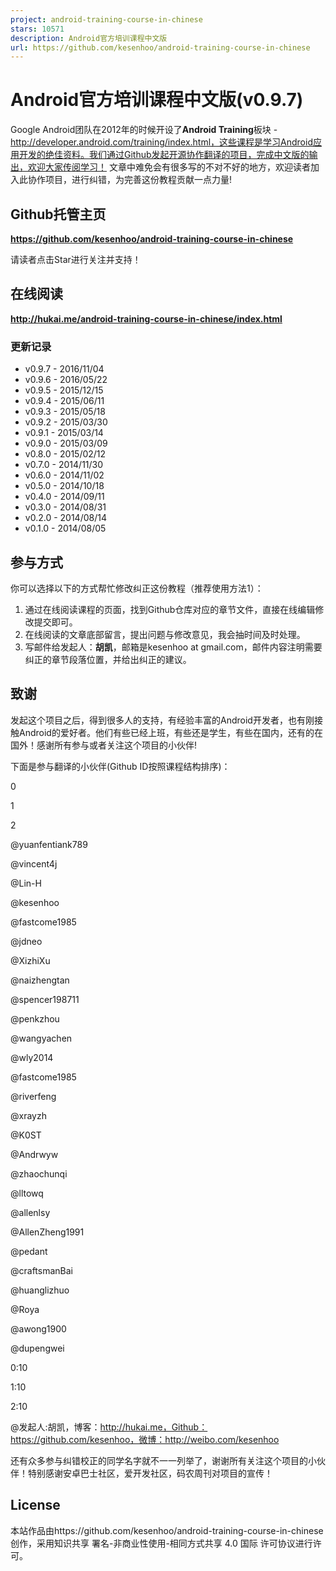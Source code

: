 ```yaml
---
project: android-training-course-in-chinese
stars: 10571
description: Android官方培训课程中文版
url: https://github.com/kesenhoo/android-training-course-in-chinese
---
```


Android官方培训课程中文版(v0.9.7)
========================

Google Android团队在2012年的时候开设了**Android Training**板块 - http://developer.android.com/training/index.html，这些课程是学习Android应用开发的绝佳资料。我们通过Github发起开源协作翻译的项目，完成中文版的输出，欢迎大家传阅学习！ 文章中难免会有很多写的不对不好的地方，欢迎读者加入此协作项目，进行纠错，为完善这份教程贡献一点力量!

Github托管主页
----------

**https://github.com/kesenhoo/android-training-course-in-chinese**

请读者点击Star进行关注并支持！

在线阅读
----

**http://hukai.me/android-training-course-in-chinese/index.html**

### 更新记录

-   v0.9.7 - 2016/11/04
-   v0.9.6 - 2016/05/22
-   v0.9.5 - 2015/12/15
-   v0.9.4 - 2015/06/11
-   v0.9.3 - 2015/05/18
-   v0.9.2 - 2015/03/30
-   v0.9.1 - 2015/03/14
-   v0.9.0 - 2015/03/09
-   v0.8.0 - 2015/02/12
-   v0.7.0 - 2014/11/30
-   v0.6.0 - 2014/11/02
-   v0.5.0 - 2014/10/18
-   v0.4.0 - 2014/09/11
-   v0.3.0 - 2014/08/31
-   v0.2.0 - 2014/08/14
-   v0.1.0 - 2014/08/05

参与方式
----

你可以选择以下的方式帮忙修改纠正这份教程（推荐使用方法1）：

1.  通过在线阅读课程的页面，找到Github仓库对应的章节文件，直接在线编辑修改提交即可。
2.  在线阅读的文章底部留言，提出问题与修改意见，我会抽时间及时处理。
3.  写邮件给发起人：**胡凯**，邮箱是kesenhoo at gmail.com，邮件内容注明需要纠正的章节段落位置，并给出纠正的建议。

致谢
--

发起这个项目之后，得到很多人的支持，有经验丰富的Android开发者，也有刚接触Android的爱好者。他们有些已经上班，有些还是学生，有些在国内，还有的在国外！感谢所有参与或者关注这个项目的小伙伴!

下面是参与翻译的小伙伴(Github ID按照课程结构排序)：

0

1

2

@yuanfentiank789

@vincent4j

@Lin-H

@kesenhoo

@fastcome1985

@jdneo

@XizhiXu

@naizhengtan

@spencer198711

@penkzhou

@wangyachen

@wly2014

@fastcome1985

@riverfeng

@xrayzh

@K0ST

@Andrwyw

@zhaochunqi

@lltowq

@allenlsy

@AllenZheng1991

@pedant

@craftsmanBai

@huanglizhuo

@Roya

@awong1900

@dupengwei

0:10

1:10

2:10

@发起人:胡凯，博客：http://hukai.me，Github：https://github.com/kesenhoo，微博：http://weibo.com/kesenhoo

还有众多参与纠错校正的同学名字就不一一列举了，谢谢所有关注这个项目的小伙伴！特别感谢安卓巴士社区，爱开发社区，码农周刊对项目的宣传！

License
-------

本站作品由https://github.com/kesenhoo/android-training-course-in-chinese创作，采用知识共享 署名-非商业性使用-相同方式共享 4.0 国际 许可协议进行许可。
